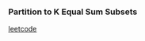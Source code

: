 ### Partition to K Equal Sum Subsets

[leetcode](https://leetcode.com/problems/partition-to-k-equal-sum-subsets/)
